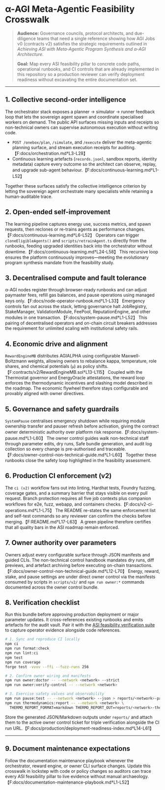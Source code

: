 # α-AGI Meta-Agentic Feasibility Crosswalk

> **Audience:** Governance councils, protocol architects, and due-diligence teams that need
> a single reference showing how AGI Jobs v0 (contracts v2) satisfies the strategic
> requirements outlined in *Achieving ASI with Meta-Agentic Program Synthesis and α-AGI
> Architecture*.
>
> **Goal:** Map every ASI feasibility pillar to concrete code paths, operational runbooks, and
> CI controls that are already implemented in this repository so a production reviewer can
> verify deployment readiness without excavating the entire documentation set.

---

## 1. Collective second-order intelligence

The orchestrator stack exposes a planner → simulator → runner feedback loop that lets the
sovereign agent spawn and coordinate specialised workers on demand. The public API surfaces
missing inputs and receipts so non-technical owners can supervise autonomous execution without
writing code.

- `POST /onebox/plan`, `/simulate`, and `/execute` deliver the meta-agentic planning surface,
  and stream execution receipts for auditing.【F:docs/orchestration.md†L3-L28】
- Continuous learning artefacts (`records.jsonl`, sandbox reports, identity metadata) capture
  every outcome so the architect can observe, replay, and upgrade sub-agent behaviour.【F:docs/continuous-learning.md†L1-L52】

Together these surfaces satisfy the collective intelligence criterion by letting the sovereign
agent orchestrate many specialists while retaining a human-auditable trace.

## 2. Open-ended self-improvement

The learning pipeline captures energy use, success metrics, and spawn requests, then reclones or
re-trains agents as performance changes.【F:docs/continuous-learning.md†L6-L52】 Operators can trigger
`cloneEligibleAgents()` and `scripts/retrainAgent.ts` directly from the runbooks, feeding upgraded
identities back into the orchestrator without downtime.【F:docs/continuous-learning.md†L24-L58】
This recursive loop ensures the platform continuously improves—meeting the evolutionary program
synthesis mandate from the feasibility study.

## 3. Decentralised compute and fault tolerance

α-AGI nodes register through browser-ready runbooks and can adjust paymaster fees, refill gas
balances, and pause operations using managed keys only.【F:docs/node-operator-runbook.md†L1-L33】
Emergency controls fan out across the stack, letting governance halt JobRegistry, StakeManager,
ValidationModule, FeePool, ReputationEngine, and other modules in one transaction.【F:docs/system-pause.md†L1-L52】
This pairing of decentralised operators and on-chain circuit breakers addresses the requirement
for unlimited scaling with institutional safety rails.

## 4. Economic drive and alignment

`RewardEngineMB` distributes AGIALPHA using configurable Maxwell-Boltzmann weights, allowing
owners to rebalance kappa, temperature, role shares, and chemical potentials (`μ`) as policy
shifts.【F:contracts/v2/RewardEngineMB.sol†L13-L115】 Coupled with the Thermostat governor and
EnergyOracle attestations, the reward loop enforces the thermodynamic incentives and slashing
model described in the roadmap. The economic flywheel therefore stays configurable and provably
aligned with owner directives.

## 5. Governance and safety guardrails

`SystemPause` centralises emergency shutdown while requiring module ownership transfer and pauser
refresh before activation, giving the contract owner deterministic authority over platform risk
response.【F:docs/system-pause.md†L1-L60】 The owner control guides walk non-technical staff through
parameter edits, dry runs, Safe bundle generation, and audit log collection so every change is
pre-authorised and traceable.【F:docs/owner-control-non-technical-guide.md†L1-L60】 Together these
runbooks close the safety loop highlighted in the feasibility assessment.

## 6. Production CI enforcement (v2)

The `ci (v2)` workflow fans out into linting, Hardhat tests, Foundry fuzzing, coverage gates, and a
summary barrier that stays visible on every pull request. Branch protection requires all five job
contexts plus companion workflows for e2e, fuzz, webapp, and containers checks.【F:docs/v2-ci-operations.md†L1-L75】
The README re-states the same enforcement list and self-test commands so any reviewer can confirm
the checks before merging.【F:README.md†L17-L63】 A green pipeline therefore certifies that all
quality bars in the ASI roadmap remain enforced.

## 7. Owner authority over parameters

Owners adjust every configurable surface through JSON manifests and guided CLIs. The non-technical
control handbook mandates dry runs, diff previews, and artefact archiving before executing on-chain
transactions.【F:docs/owner-control-non-technical-guide.md†L12-L70】 Energy, reward, stake, and pause
settings are under direct owner control via the manifests consumed by scripts in `scripts/v2/` and
`npm run owner:*` commands documented across the owner control bundle.

## 8. Verification checklist

Run this bundle before approving production deployment or major parameter updates. It cross-references
existing runbooks and emits artefacts for the audit vault. Pair it with the [ASI feasibility verification suite](asi-feasibility-verification-suite.md)
to capture operator evidence alongside code references.

```bash
# 1. Sync and reproduce CI locally
npm ci
npm run format:check
npm run lint:ci
npm test
npm run coverage
forge test -vvvv --ffi --fuzz-runs 256

# 2. Confirm owner wiring and manifests
npm run owner:doctor -- --network <network> --strict
npm run owner:verify-control -- --network <network>

# 3. Exercise safety valves and observability
npm run pause:test -- --network <network> --json > reports/<network>-pause.json
npm run thermodynamics:report -- --network <network> \
  THERMO_REPORT_FORMAT=markdown THERMO_REPORT_OUT=reports/<network>-thermo.md
```

Store the generated JSON/Markdown outputs under `reports/` and attach them to the active owner
control ticket for triple verification alongside the CI run URL.【F:docs/production/deployment-readiness-index.md†L14-L61】

---

## 9. Document maintenance expectations

Follow the documentation maintenance playbook whenever the orchestrator, reward engine, or owner
CLI surface changes. Update this crosswalk in lockstep with code or policy changes so auditors can
trace every ASI feasibility pillar to live evidence without manual archaeology.【F:docs/documentation-maintenance-playbook.md†L1-L52】
